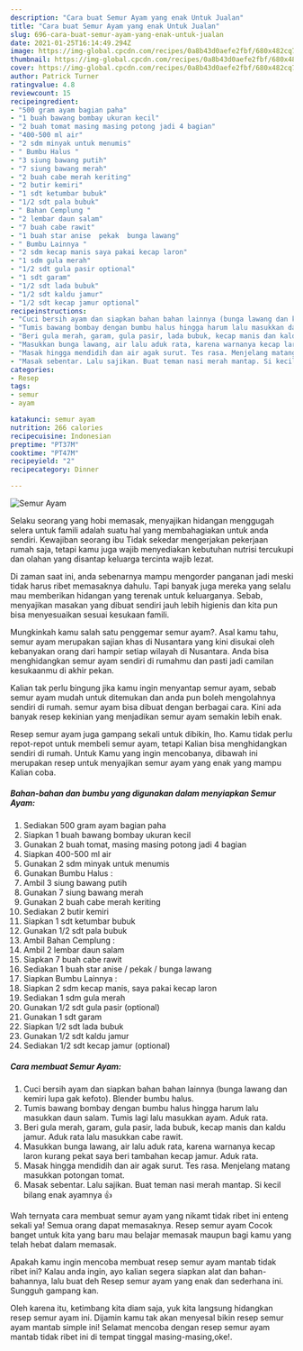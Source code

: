 ```yaml
---
description: "Cara buat Semur Ayam yang enak Untuk Jualan"
title: "Cara buat Semur Ayam yang enak Untuk Jualan"
slug: 696-cara-buat-semur-ayam-yang-enak-untuk-jualan
date: 2021-01-25T16:14:49.294Z
image: https://img-global.cpcdn.com/recipes/0a8b43d0aefe2fbf/680x482cq70/semur-ayam-foto-resep-utama.jpg
thumbnail: https://img-global.cpcdn.com/recipes/0a8b43d0aefe2fbf/680x482cq70/semur-ayam-foto-resep-utama.jpg
cover: https://img-global.cpcdn.com/recipes/0a8b43d0aefe2fbf/680x482cq70/semur-ayam-foto-resep-utama.jpg
author: Patrick Turner
ratingvalue: 4.8
reviewcount: 15
recipeingredient:
- "500 gram ayam bagian paha"
- "1 buah bawang bombay ukuran kecil"
- "2 buah tomat masing masing potong jadi 4 bagian"
- "400-500 ml air"
- "2 sdm minyak untuk menumis"
- " Bumbu Halus "
- "3 siung bawang putih"
- "7 siung bawang merah"
- "2 buah cabe merah keriting"
- "2 butir kemiri"
- "1 sdt ketumbar bubuk"
- "1/2 sdt pala bubuk"
- " Bahan Cemplung "
- "2 lembar daun salam"
- "7 buah cabe rawit"
- "1 buah star anise  pekak  bunga lawang"
- " Bumbu Lainnya "
- "2 sdm kecap manis saya pakai kecap laron"
- "1 sdm gula merah"
- "1/2 sdt gula pasir optional"
- "1 sdt garam"
- "1/2 sdt lada bubuk"
- "1/2 sdt kaldu jamur"
- "1/2 sdt kecap jamur optional"
recipeinstructions:
- "Cuci bersih ayam dan siapkan bahan bahan lainnya (bunga lawang dan kemiri lupa gak kefoto). Blender bumbu halus."
- "Tumis bawang bombay dengan bumbu halus hingga harum lalu masukkan daun salam. Tumis lagi lalu masukkan ayam. Aduk rata."
- "Beri gula merah, garam, gula pasir, lada bubuk, kecap manis dan kaldu jamur. Aduk rata lalu masukkan cabe rawit."
- "Masukkan bunga lawang, air lalu aduk rata, karena warnanya kecap laron kurang pekat saya beri tambahan kecap jamur. Aduk rata."
- "Masak hingga mendidih dan air agak surut. Tes rasa. Menjelang matang masukkan potongan tomat."
- "Masak sebentar. Lalu sajikan. Buat teman nasi merah mantap. Si kecil bilang enak ayamnya 👍"
categories:
- Resep
tags:
- semur
- ayam

katakunci: semur ayam 
nutrition: 266 calories
recipecuisine: Indonesian
preptime: "PT37M"
cooktime: "PT47M"
recipeyield: "2"
recipecategory: Dinner

---
```



![Semur Ayam](https://img-global.cpcdn.com/recipes/0a8b43d0aefe2fbf/680x482cq70/semur-ayam-foto-resep-utama.jpg)

Selaku seorang yang hobi memasak, menyajikan hidangan menggugah selera untuk famili adalah suatu hal yang membahagiakan untuk anda sendiri. Kewajiban seorang ibu Tidak sekedar mengerjakan pekerjaan rumah saja, tetapi kamu juga wajib menyediakan kebutuhan nutrisi tercukupi dan olahan yang disantap keluarga tercinta wajib lezat.

Di zaman  saat ini, anda sebenarnya mampu mengorder panganan jadi meski tidak harus ribet memasaknya dahulu. Tapi banyak juga mereka yang selalu mau memberikan hidangan yang terenak untuk keluarganya. Sebab, menyajikan masakan yang dibuat sendiri jauh lebih higienis dan kita pun bisa menyesuaikan sesuai kesukaan famili. 



Mungkinkah kamu salah satu penggemar semur ayam?. Asal kamu tahu, semur ayam merupakan sajian khas di Nusantara yang kini disukai oleh kebanyakan orang dari hampir setiap wilayah di Nusantara. Anda bisa menghidangkan semur ayam sendiri di rumahmu dan pasti jadi camilan kesukaanmu di akhir pekan.

Kalian tak perlu bingung jika kamu ingin menyantap semur ayam, sebab semur ayam mudah untuk ditemukan dan anda pun boleh mengolahnya sendiri di rumah. semur ayam bisa dibuat dengan berbagai cara. Kini ada banyak resep kekinian yang menjadikan semur ayam semakin lebih enak.

Resep semur ayam juga gampang sekali untuk dibikin, lho. Kamu tidak perlu repot-repot untuk membeli semur ayam, tetapi Kalian bisa menghidangkan sendiri di rumah. Untuk Kamu yang ingin mencobanya, dibawah ini merupakan resep untuk menyajikan semur ayam yang enak yang mampu Kalian coba.

<!--inarticleads1-->

##### Bahan-bahan dan bumbu yang digunakan dalam menyiapkan Semur Ayam:

1. Sediakan 500 gram ayam bagian paha
1. Siapkan 1 buah bawang bombay ukuran kecil
1. Gunakan 2 buah tomat, masing masing potong jadi 4 bagian
1. Siapkan 400-500 ml air
1. Gunakan 2 sdm minyak untuk menumis
1. Gunakan  Bumbu Halus :
1. Ambil 3 siung bawang putih
1. Gunakan 7 siung bawang merah
1. Gunakan 2 buah cabe merah keriting
1. Sediakan 2 butir kemiri
1. Siapkan 1 sdt ketumbar bubuk
1. Gunakan 1/2 sdt pala bubuk
1. Ambil  Bahan Cemplung :
1. Ambil 2 lembar daun salam
1. Siapkan 7 buah cabe rawit
1. Sediakan 1 buah star anise / pekak / bunga lawang
1. Siapkan  Bumbu Lainnya :
1. Siapkan 2 sdm kecap manis, saya pakai kecap laron
1. Sediakan 1 sdm gula merah
1. Gunakan 1/2 sdt gula pasir (optional)
1. Gunakan 1 sdt garam
1. Siapkan 1/2 sdt lada bubuk
1. Gunakan 1/2 sdt kaldu jamur
1. Sediakan 1/2 sdt kecap jamur (optional)




<!--inarticleads2-->

##### Cara membuat Semur Ayam:

1. Cuci bersih ayam dan siapkan bahan bahan lainnya (bunga lawang dan kemiri lupa gak kefoto). Blender bumbu halus.
1. Tumis bawang bombay dengan bumbu halus hingga harum lalu masukkan daun salam. Tumis lagi lalu masukkan ayam. Aduk rata.
1. Beri gula merah, garam, gula pasir, lada bubuk, kecap manis dan kaldu jamur. Aduk rata lalu masukkan cabe rawit.
1. Masukkan bunga lawang, air lalu aduk rata, karena warnanya kecap laron kurang pekat saya beri tambahan kecap jamur. Aduk rata.
1. Masak hingga mendidih dan air agak surut. Tes rasa. Menjelang matang masukkan potongan tomat.
1. Masak sebentar. Lalu sajikan. Buat teman nasi merah mantap. Si kecil bilang enak ayamnya 👍




Wah ternyata cara membuat semur ayam yang nikamt tidak ribet ini enteng sekali ya! Semua orang dapat memasaknya. Resep semur ayam Cocok banget untuk kita yang baru mau belajar memasak maupun bagi kamu yang telah hebat dalam memasak.

Apakah kamu ingin mencoba membuat resep semur ayam mantab tidak ribet ini? Kalau anda ingin, ayo kalian segera siapkan alat dan bahan-bahannya, lalu buat deh Resep semur ayam yang enak dan sederhana ini. Sungguh gampang kan. 

Oleh karena itu, ketimbang kita diam saja, yuk kita langsung hidangkan resep semur ayam ini. Dijamin kamu tak akan menyesal bikin resep semur ayam mantab simple ini! Selamat mencoba dengan resep semur ayam mantab tidak ribet ini di tempat tinggal masing-masing,oke!.


